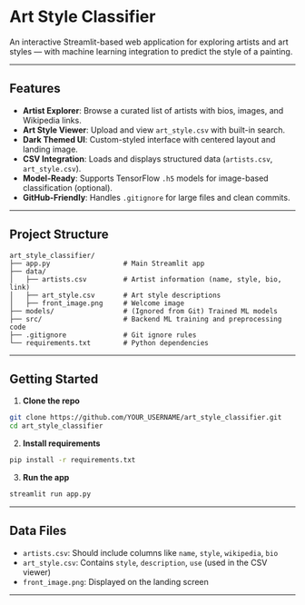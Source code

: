 # Art Style Classifier

An interactive Streamlit-based web application for exploring artists and art styles — with machine learning integration to predict the style of a painting.

---

## Features

- **Artist Explorer**: Browse a curated list of artists with bios, images, and Wikipedia links.
- **Art Style Viewer**: Upload and view `art_style.csv` with built-in search.
- **Dark Themed UI**: Custom-styled interface with centered layout and landing image.
- **CSV Integration**: Loads and displays structured data (`artists.csv`, `art_style.csv`).
- **Model-Ready**: Supports TensorFlow `.h5` models for image-based classification (optional).
- **GitHub-Friendly**: Handles `.gitignore` for large files and clean commits.

---

## Project Structure

```
art_style_classifier/
├── app.py                  # Main Streamlit app
├── data/
│   ├── artists.csv         # Artist information (name, style, bio, link)
│   ├── art_style.csv       # Art style descriptions
│   ├── front_image.png     # Welcome image
├── models/                 # (Ignored from Git) Trained ML models
├── src/                    # Backend ML training and preprocessing code
├── .gitignore              # Git ignore rules
└── requirements.txt        # Python dependencies
```

---

## Getting Started

1. **Clone the repo**
```bash
git clone https://github.com/YOUR_USERNAME/art_style_classifier.git
cd art_style_classifier
```

2. **Install requirements**
```bash
pip install -r requirements.txt
```

3. **Run the app**
```bash
streamlit run app.py
```

---

## Data Files

- `artists.csv`: Should include columns like `name`, `style`, `wikipedia`, `bio`
- `art_style.csv`: Contains `style`, `description`, `use` (used in the CSV viewer)
- `front_image.png`: Displayed on the landing screen

---


